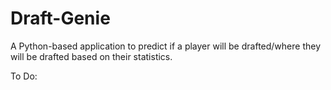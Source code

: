 # Draft-Genie
A Python-based application to predict if a player will be drafted/where they will be drafted based on their statistics.

To Do:

